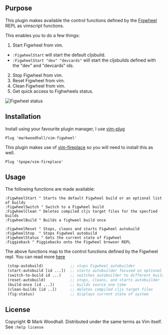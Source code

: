 ## Purpose

This plugin makes available the control functions defined by the [Figwheel](https://github.com/bhauman/lein-figwheel) REPL as vimscript functions.

This enables you to do a few things:

1. Start Figwheel from vim.
  * `:FigwheelStart` will start the default cljsbuild.
  * `:FigwheelStart "dev" "devcards"` will start the cljsbuilds defined with the "dev" and "devcards" ids.
2. Stop Figwheel from vim.
3. Reset Figwheel from vim.
4. Clean Figwheel from vim.
5. Get quick access to Fighwheels status.

![Figwheel status](http://i.imgur.com/Wq9HHgW.png)

## Installation

Install using your favourite plugin manager,
I use [vim-plug](https://github.com/junegunn/vim-plug)

```vim
Plug 'markwoodhall/vim-figwheel'
```

This plugin makes use of [vim-fireplace](https://github.com/tpope/vim-fireplace) so you will need to install this as well.

```vim
Plug 'tpope/vim-fireplace'

```

## Usage

The following functions are made available:

```vim
:FigwheelStart " Starts the default Figwheel build or an optional list of builds
:FigwheelSwitch " Switch to a Figwheel build
:FigwheelClean " Deletes compiled cljs target files for the specfied builds
:FigwheelBuild " Builds a fighweel build once
```

```vim
:FigwheelReset " Stops, cleans and starts Figwheel autobuild
:FigwheelStop  " Stops Figwheel autobuild
:FigwheelStatus " Gets the current state of Figwheel
:Figgieback " Piggiebacks onto the Figwheel browser REPL
```

The above functions map to the control functions defined by the Figwheel repl. You can read more [here](https://github.com/bhauman/lein-figwheel)

```clojure
 (stop-autobuild)            ;; stops Figwheel autobuilder
 (start-autobuild [id ...])  ;; starts autobuilder focused on optional ids
 (switch-to-build id ...)    ;; switches autobuilder to different build
 (reset-autobuild)           ;; stops, cleans, and starts autobuilder
 (build-once [id ...])       ;; builds source one time
 (clean-builds [id ..])      ;; deletes compiled cljs target files
 (fig-status)                ;; displays current state of system
 ```

## License
Copyright © Mark Woodhall. Distributed under the same terms as Vim itself. See `:help license`
